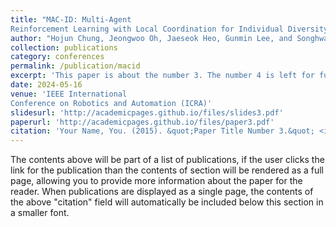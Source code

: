 ```yaml
---
title: "MAC-ID: Multi-Agent
Reinforcement Learning with Local Coordination for Individual Diversity"
author: "Hojun Chung, Jeongwoo Oh, Jaeseok Heo, Gunmin Lee, and Songhwai Oh"
collection: publications
category: conferences
permalink: /publication/macid
excerpt: 'This paper is about the number 3. The number 4 is left for future work.'
date: 2024-05-16
venue: 'IEEE International
Conference on Robotics and Automation (ICRA)'
slidesurl: 'http://academicpages.github.io/files/slides3.pdf'
paperurl: 'http://academicpages.github.io/files/paper3.pdf'
citation: 'Your Name, You. (2015). &quot;Paper Title Number 3.&quot; <i>Journal 1</i>. 1(3).'
---
```


The contents above will be part of a list of publications, if the user clicks the link for the publication than the contents of section will be rendered as a full page, allowing you to provide more information about the paper for the reader. When publications are displayed as a single page, the contents of the above "citation" field will automatically be included below this section in a smaller font.